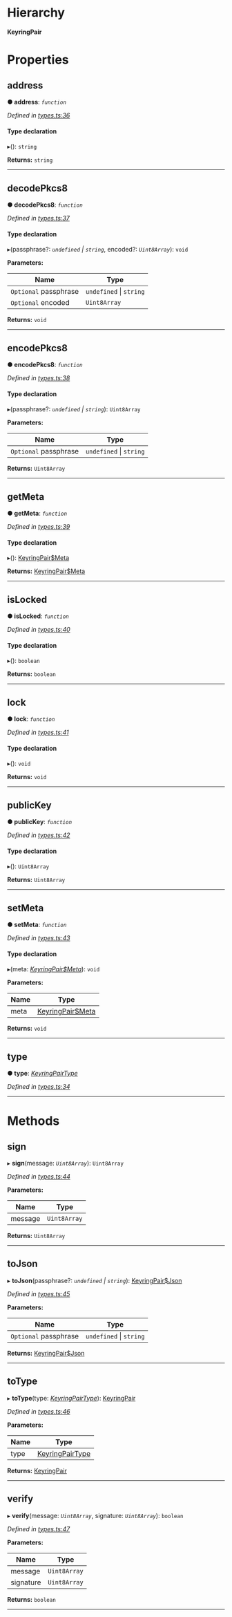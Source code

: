 

# Hierarchy

**KeyringPair**

# Properties

<a id="address"></a>

##  address

**● address**: *`function`*

*Defined in [types.ts:36](https://github.com/polkadot-js/common/blob/9864646/packages/keyring/src/types.ts#L36)*

#### Type declaration
▸(): `string`

**Returns:** `string`

___
<a id="decodepkcs8"></a>

##  decodePkcs8

**● decodePkcs8**: *`function`*

*Defined in [types.ts:37](https://github.com/polkadot-js/common/blob/9864646/packages/keyring/src/types.ts#L37)*

#### Type declaration
▸(passphrase?: *`undefined` \| `string`*, encoded?: *`Uint8Array`*): `void`

**Parameters:**

| Name | Type |
| ------ | ------ |
| `Optional` passphrase | `undefined` \| `string` |
| `Optional` encoded | `Uint8Array` |

**Returns:** `void`

___
<a id="encodepkcs8"></a>

##  encodePkcs8

**● encodePkcs8**: *`function`*

*Defined in [types.ts:38](https://github.com/polkadot-js/common/blob/9864646/packages/keyring/src/types.ts#L38)*

#### Type declaration
▸(passphrase?: *`undefined` \| `string`*): `Uint8Array`

**Parameters:**

| Name | Type |
| ------ | ------ |
| `Optional` passphrase | `undefined` \| `string` |

**Returns:** `Uint8Array`

___
<a id="getmeta"></a>

##  getMeta

**● getMeta**: *`function`*

*Defined in [types.ts:39](https://github.com/polkadot-js/common/blob/9864646/packages/keyring/src/types.ts#L39)*

#### Type declaration
▸(): [KeyringPair$Meta](../modules/_types_.md#keyringpair_meta)

**Returns:** [KeyringPair$Meta](../modules/_types_.md#keyringpair_meta)

___
<a id="islocked"></a>

##  isLocked

**● isLocked**: *`function`*

*Defined in [types.ts:40](https://github.com/polkadot-js/common/blob/9864646/packages/keyring/src/types.ts#L40)*

#### Type declaration
▸(): `boolean`

**Returns:** `boolean`

___
<a id="lock"></a>

##  lock

**● lock**: *`function`*

*Defined in [types.ts:41](https://github.com/polkadot-js/common/blob/9864646/packages/keyring/src/types.ts#L41)*

#### Type declaration
▸(): `void`

**Returns:** `void`

___
<a id="publickey"></a>

##  publicKey

**● publicKey**: *`function`*

*Defined in [types.ts:42](https://github.com/polkadot-js/common/blob/9864646/packages/keyring/src/types.ts#L42)*

#### Type declaration
▸(): `Uint8Array`

**Returns:** `Uint8Array`

___
<a id="setmeta"></a>

##  setMeta

**● setMeta**: *`function`*

*Defined in [types.ts:43](https://github.com/polkadot-js/common/blob/9864646/packages/keyring/src/types.ts#L43)*

#### Type declaration
▸(meta: *[KeyringPair$Meta](../modules/_types_.md#keyringpair_meta)*): `void`

**Parameters:**

| Name | Type |
| ------ | ------ |
| meta | [KeyringPair$Meta](../modules/_types_.md#keyringpair_meta) |

**Returns:** `void`

___
<a id="type"></a>

##  type

**● type**: *[KeyringPairType](../modules/_types_.md#keyringpairtype)*

*Defined in [types.ts:34](https://github.com/polkadot-js/common/blob/9864646/packages/keyring/src/types.ts#L34)*

___

# Methods

<a id="sign"></a>

##  sign

▸ **sign**(message: *`Uint8Array`*): `Uint8Array`

*Defined in [types.ts:44](https://github.com/polkadot-js/common/blob/9864646/packages/keyring/src/types.ts#L44)*

**Parameters:**

| Name | Type |
| ------ | ------ |
| message | `Uint8Array` |

**Returns:** `Uint8Array`

___
<a id="tojson"></a>

##  toJson

▸ **toJson**(passphrase?: *`undefined` \| `string`*): [KeyringPair$Json](../modules/_types_.md#keyringpair_json)

*Defined in [types.ts:45](https://github.com/polkadot-js/common/blob/9864646/packages/keyring/src/types.ts#L45)*

**Parameters:**

| Name | Type |
| ------ | ------ |
| `Optional` passphrase | `undefined` \| `string` |

**Returns:** [KeyringPair$Json](../modules/_types_.md#keyringpair_json)

___
<a id="totype"></a>

##  toType

▸ **toType**(type: *[KeyringPairType](../modules/_types_.md#keyringpairtype)*): [KeyringPair](_types_.keyringpair.md)

*Defined in [types.ts:46](https://github.com/polkadot-js/common/blob/9864646/packages/keyring/src/types.ts#L46)*

**Parameters:**

| Name | Type |
| ------ | ------ |
| type | [KeyringPairType](../modules/_types_.md#keyringpairtype) |

**Returns:** [KeyringPair](_types_.keyringpair.md)

___
<a id="verify"></a>

##  verify

▸ **verify**(message: *`Uint8Array`*, signature: *`Uint8Array`*): `boolean`

*Defined in [types.ts:47](https://github.com/polkadot-js/common/blob/9864646/packages/keyring/src/types.ts#L47)*

**Parameters:**

| Name | Type |
| ------ | ------ |
| message | `Uint8Array` |
| signature | `Uint8Array` |

**Returns:** `boolean`

___

